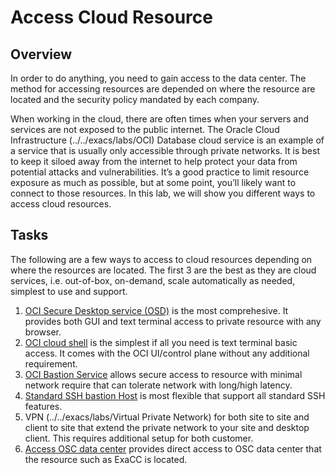 # Access Cloud Resource

## Overview

In order to do anything, you need to gain access to the data center. The method for accessing resources are depended on where the resource are located and the security policy mandated by each company.

When working in the cloud, there are often times when your servers and services are not exposed to the public internet. The Oracle Cloud Infrastructure (../../exacs/labs/OCI) Database cloud service is an example of a service that is usually only accessible through private networks. It is best to keep it siloed away from the internet to help protect your data from potential attacks and vulnerabilities. It’s a good practice to limit resource exposure as much as possible, but at some point, you’ll likely want to connect to those resources. In this lab, we will show you different ways to access cloud resources.

## Tasks

The following are a few ways to access to cloud resources depending on where the resources are located. The first 3 are the best as they are cloud services, i.e. out-of-box, on-demand, scale automatically as needed, simplest to use and support.
1. [OCI Secure Desktop service (OSD)](../../exacs/labs/osdAccess.html) is the most comprehesive. It provides both GUI and text terminal access to private resource with any browser.
2. [OCI cloud shell](../../exacs/labs/connect-dbs-ocishell.html) is the simplest if all you need is text terminal basic access. It comes with the OCI UI/control plane without any additional requirement.
3. [OCI Bastion Service](../../exacs/labs/bastionService.html) allows secure access to resource with minimal network require that can tolerate network with long/high latency.
4. [Standard SSH bastion Host](../../exacs/labs/bastionHost.html) is most flexible that support all standard SSH features.
5. VPN (../../exacs/labs/Virtual Private Network) for both site to site and client to site that extend the private network to your site and desktop client. This requires additional setup for both customer.
6. [Access OSC data center](accessOSC.md) provides direct access to OSC data center that the resource such as ExaCC is located.
